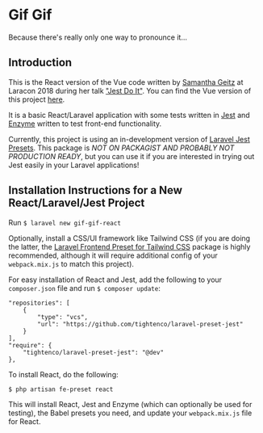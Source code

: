 # Gif Gif

Because there's really only one way to pronounce it...

## Introduction

This is the React version of the Vue code written by [Samantha Geitz](https://twitter.com/samanthageitz) at Laracon 2018 during her talk ["Jest Do It"](https://www.youtube.com/watch?v=AxlqFgY0BGY). You can find the Vue version of this project [here](https://github.com/tightenco/gif-gif-vue).

It is a basic React/Laravel application with some tests written in [Jest](https://jestjs.io/) and [Enzyme](http://airbnb.io/enzyme/) written to test front-end functionality.

Currently, this project is using an in-development version of [Laravel Jest Presets](https://github.com/tightenco/laravel-preset-jest/). This package is *NOT ON PACKAGIST AND PROBABLY NOT PRODUCTION READY*, but you can use it if you are interested in trying out Jest easily in your Laravel applications! 

## Installation Instructions for a New React/Laravel/Jest Project

Run `$ laravel new gif-gif-react`

Optionally, install a CSS/UI framework like Tailwind CSS (if you are doing the latter, the [Laravel Frontend Preset for Tailwind CSS](https://github.com/laravel-frontend-presets/tailwindcss) package is highly recommended, although it will require additional config of your `webpack.mix.js` to match this project).

For easy installation of React and Jest, add the following to your `composer.json` file and run `$ composer update`:

```
"repositories": [
    {
        "type": "vcs",
        "url": "https://github.com/tightenco/laravel-preset-jest"
    }
],
"require": {
    "tightenco/laravel-preset-jest": "@dev"
},
```

To install React, do the following:

`$ php artisan fe-preset react`

This will install React, Jest and Enzyme (which can optionally be used for testing), the Babel presets you need, and update your `webpack.mix.js` file for React.



